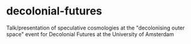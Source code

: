 # decolonial-futures
Talk/presentation of speculative cosmologies at the "decolonising outer space" event for Decolonial Futures at the University of Amsterdam
